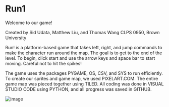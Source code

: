 # Run1

Welcome to our game!

Created by Sid Udata, Matthew Liu, and Thomas Wang
CLPS 0950, Brown University

Run! is a platform-based game that takes left, right, and jump commands to make the character run around the map. The goal is to get to the end of the level. To begin, click start and use the arrow keys and space bar to start moving. Careful not to hit the spikes!

The game uses the packages PYGAME, OS, CSV, and SYS to run efficiently. To create our sprites and game map, we used PIXELART.COM. The entire game map was pieced together using TILED. All coding was done in VISUAL STUDIO CODE using PYTHON, and all progress was saved in GITHUB.

![image](https://github.com/twang054/Run1/assets/127125495/847f5880-13a5-42b1-a54d-762ff47e97b7)
